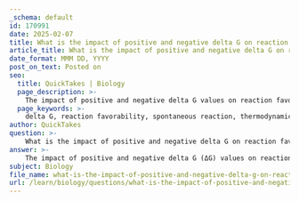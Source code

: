 ```yaml
---
_schema: default
id: 170991
date: 2025-02-07
title: What is the impact of positive and negative delta G on reaction favorability?
article_title: What is the impact of positive and negative delta G on reaction favorability?
date_format: MMM DD, YYYY
post_on_text: Posted on
seo:
  title: QuickTakes | Biology
  page_description: >-
    The impact of positive and negative delta G values on reaction favorability in thermodynamics and biochemistry, highlighting spontaneous vs non-spontaneous reactions, and equilibrium concepts.
  page_keywords: >-
    delta G, reaction favorability, spontaneous reaction, thermodynamics, positive delta G, negative delta G, equilibrium constant, free energy, biochemical systems, reaction quotient
author: QuickTakes
question: >-
    What is the impact of positive and negative delta G on reaction favorability?
answer: >-
    The impact of positive and negative delta G (ΔG) values on reaction favorability is fundamental in thermodynamics and biochemistry. \n\n1. **Negative ΔG**: A negative ΔG value indicates that a reaction can occur spontaneously. This means that the products of the reaction have lower free energy than the reactants, allowing the reaction to proceed in the forward direction without the need for external energy input. In practical terms, this signifies that the reaction is thermodynamically favorable. The relationship between ΔG and the equilibrium constant (K) is expressed as:\n\n   $$\n   \Delta G^\circ = -RT \ln(K)\n   $$\n\n   Here, a negative ΔG° corresponds to a large equilibrium constant (K > 1), indicating that at equilibrium, the concentration of products is favored over reactants.\n\n2. **Positive ΔG**: Conversely, a positive ΔG value signifies that the reaction is non-spontaneous under standard conditions. This means that the reactants have lower free energy than the products, and the reaction requires an input of energy to proceed. In this case, the equilibrium constant (K) is less than 1, indicating that at equilibrium, the concentration of reactants is favored over products.\n\n3. **Real-World Conditions**: It's important to note that in biological systems, the actual free energy change (ΔG) can differ from ΔG° due to varying concentrations of reactants and products. The relationship is given by:\n\n   $$\n   \Delta G = \Delta G^\circ + RT \ln(Q)\n   $$\n\n   where $ Q $ is the reaction quotient. This means that even if a reaction has a positive ΔG° under standard conditions, it can still proceed spontaneously if the concentrations of reactants and products shift the value of ΔG to negative.\n\n4. **Equilibrium**: At equilibrium, ΔG equals zero, indicating that there is no net change in the concentrations of reactants and products. At this point, ΔG° can be directly related to the equilibrium constant, providing insights into the favorability of the reaction.\n\nIn summary, a negative ΔG indicates a spontaneous and favorable reaction, while a positive ΔG indicates a non-spontaneous reaction that requires energy input. Understanding these concepts is crucial for predicting the behavior of chemical reactions in both laboratory and biological contexts.
subject: Biology
file_name: what-is-the-impact-of-positive-and-negative-delta-g-on-reaction-favorability.md
url: /learn/biology/questions/what-is-the-impact-of-positive-and-negative-delta-g-on-reaction-favorability
---
```


&nbsp;